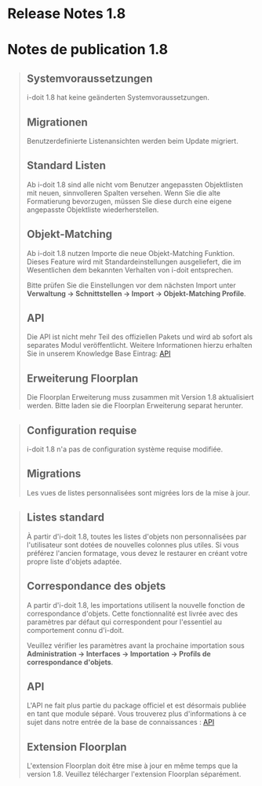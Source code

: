 <!-- TRANSLATED by md-translate -->
# Release Notes 1.8

# Notes de publication 1.8

> ## Systemvoraussetzungen
>
> i-doit 1.8 hat keine geänderten Systemvoraussetzungen.
>
> ## Migrationen
>
> Benutzerdefinierte Listenansichten werden beim Update migriert.
>
> ## Standard Listen
>
> Ab i-doit 1.8 sind alle nicht vom Benutzer angepassten Objektlisten mit neuen, sinnvolleren Spalten versehen. Wenn Sie die alte Formatierung bevorzugen, müssen Sie diese durch eine eigene angepasste Objektliste wiederherstellen.
>
> ## Objekt-Matching
>
> Ab i-doit 1.8 nutzen Importe die neue Objekt-Matching Funktion. Dieses Feature wird mit Standardeinstellungen ausgeliefert, die im Wesentlichen dem bekannten Verhalten von i-doit entsprechen.
>
> Bitte prüfen Sie die Einstellungen vor dem nächsten Import unter **Verwaltung → Schnittstellen → Import → Objekt-Matching Profile**.
>
> ## API
>
> Die API ist nicht mehr Teil des offiziellen Pakets und wird ab sofort als separates Modul veröffentlicht. Weitere Informationen hierzu erhalten Sie in unserem Knowledge Base Eintrag: [API](../../i-doit-pro-add-ons/api/index.md)
>
> ## Erweiterung Floorplan
>
> Die Floorplan Erweiterung muss zusammen mit Version 1.8 aktualisiert werden. Bitte laden sie die Floorplan Erweiterung separat herunter.

> ## Configuration requise
>
> i-doit 1.8 n'a pas de configuration système requise modifiée.
>
> ## Migrations
>
> Les vues de listes personnalisées sont migrées lors de la mise à jour.

> ## Listes standard
>
> À partir d'i-doit 1.8, toutes les listes d'objets non personnalisées par l'utilisateur sont dotées de nouvelles colonnes plus utiles. Si vous préférez l'ancien formatage, vous devez le restaurer en créant votre propre liste d'objets adaptée.
>
> ## Correspondance des objets
>
> A partir d'i-doit 1.8, les importations utilisent la nouvelle fonction de correspondance d'objets. Cette fonctionnalité est livrée avec des paramètres par défaut qui correspondent pour l'essentiel au comportement connu d'i-doit.
>
> Veuillez vérifier les paramètres avant la prochaine importation sous **Administration → Interfaces → Importation → Profils de correspondance d'objets**.
>
> ## API
>
> L'API ne fait plus partie du package officiel et est désormais publiée en tant que module séparé. Vous trouverez plus d'informations à ce sujet dans notre entrée de la base de connaissances : [API](../../i-doit-pro-add-ons/api/index.md)
>
> ## Extension Floorplan
>
> L'extension Floorplan doit être mise à jour en même temps que la version 1.8. Veuillez télécharger l'extension Floorplan séparément.